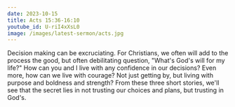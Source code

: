 ```yaml
---
date: 2023-10-15
title: Acts 15:36-16:10
youtube_id: U-riI4xXsL0
image: /images/latest-sermon/acts.jpg
---
```

Decision making can be excruciating. For Christians, we often will add to the process the good, but often debilitating question, "What's God's will for my life?" How can you and I live with any confidence in our decisions? Even more, how can we live with courage? Not just getting by, but living with purpose and boldness and strength? From these three short stories, we'll see that the secret lies in not trusting our choices and plans, but trusting in God's.
